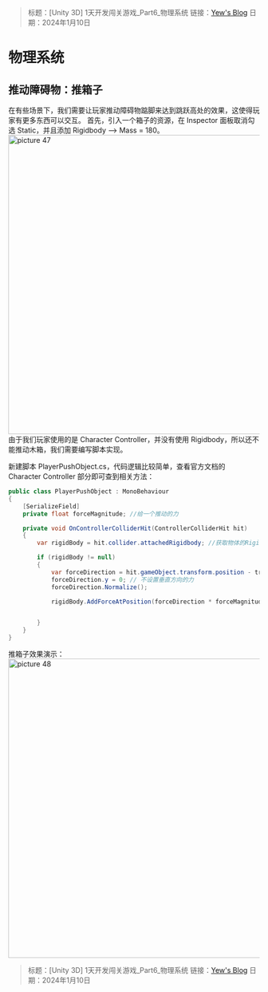 > 标题：[Unity 3D] 1天开发闯关游戏_Part6_物理系统
> 链接：[Yew's Blog](leonyew.fun)
> 日期：2024年1月10日

<!-- 图库：https://cdn.jsdelivr.net/gh/LeonYew-SWPU/FileTem@main -->

# 物理系统
## 推动障碍物：推箱子
在有些场景下，我们需要让玩家推动障碍物踮脚来达到跳跃高处的效果，这使得玩家有更多东西可以交互。
首先，引入一个箱子的资源，在 Inspector 面板取消勾选 Static，并且添加 Rigidbody --> Mass = 180。
<img alt="picture 47" src="https://cdn.jsdelivr.net/gh/LeonYew-SWPU/FileTem@main/imgs/2024/01/20240112-024855.jpg" width="600" />  
由于我们玩家使用的是 Character Controller，并没有使用 Rigidbody，所以还不能推动木箱，我们需要编写脚本实现。

新建脚本 PlayerPushObject.cs，代码逻辑比较简单，查看官方文档的 Character Controller 部分即可查到相关方法：
```cs
public class PlayerPushObject : MonoBehaviour
{
    [SerializeField]
    private float forceMagnitude; //给一个推动的力

    private void OnControllerColliderHit(ControllerColliderHit hit)
    {
        var rigidBody = hit.collider.attachedRigidbody; //获取物体的Rigidbody组件

        if (rigidBody != null)
        {
            var forceDirection = hit.gameObject.transform.position - transform.position; // 计算力的方向
            forceDirection.y = 0; // 不设置垂直方向的力
            forceDirection.Normalize();

            rigidBody.AddForceAtPosition(forceDirection * forceMagnitude, transform.position, ForceMode.Impulse); // Impulse 脉冲，持续施加


        }
    }
}
```

推箱子效果演示：
<img alt="picture 48" src="https://cdn.jsdelivr.net/gh/LeonYew-SWPU/FileTem@main/imgs/2024/01/20240112-030657.gif" width="600" />  




> 标题：[Unity 3D] 1天开发闯关游戏_Part6_物理系统
> 链接：[Yew's Blog](leonyew.fun)
> 日期：2024年1月10日